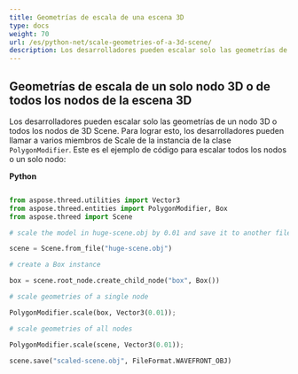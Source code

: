 ```yaml
---
title: Geometrías de escala de una escena 3D
type: docs
weight: 70
url: /es/python-net/scale-geometries-of-a-3d-scene/
description: Los desarrolladores pueden escalar solo las geometrías de un nodo 3D o todos los nodos de 3D Scene. Para lograr esto, los desarrolladores pueden llamar a varios miembros de Scale de la instancia de la clase PolygonModifier.
---
```

##  **Geometrías de escala de un solo nodo 3D o de todos los nodos de la escena 3D**
Los desarrolladores pueden escalar solo las geometrías de un nodo 3D o todos los nodos de 3D Scene. Para lograr esto, los desarrolladores pueden llamar a varios miembros de Scale de la instancia de la clase `PolygonModifier`. Este es el ejemplo de código para escalar todos los nodos o un solo nodo:



**Python**

```py

from aspose.threed.utilities import Vector3
from aspose.threed.entities import PolygonModifier, Box
from aspose.threed import Scene

# scale the model in huge-scene.obj by 0.01 and save it to another file:

scene = Scene.from_file("huge-scene.obj")

# create a Box instance

box = scene.root_node.create_child_node("box", Box())

# scale geometries of a single node

PolygonModifier.scale(box, Vector3(0.01));

# scale geometries of all nodes

PolygonModifier.scale(scene, Vector3(0.01));

scene.save("scaled-scene.obj", FileFormat.WAVEFRONT_OBJ)

```
